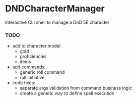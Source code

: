 # DNDCharacterManager
Interactive CLI shell to manage a DnD 5E character

### TODO

- add to character model:
    - gold
    - proficiencies
    - items
- add commands:
    - generic roll command
    - roll initiative
- code fixes:
    - separate args validation from command business logic
    - create a generic way to define spell execution
